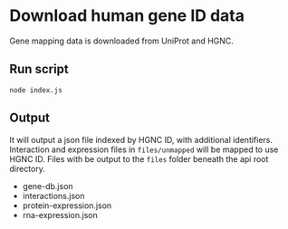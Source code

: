 # Download human gene ID data

Gene mapping data is downloaded from UniProt and HGNC.

## Run script

```
node index.js
```

## Output

It will output a json file indexed by HGNC ID, with additional identifiers. Interaction and expression files in `files/unmapped` will be mapped to use HGNC ID. Files with be output to the `files` folder beneath the api root directory.

* gene-db.json
* interactions.json
* protein-expression.json
* rna-expression.json

